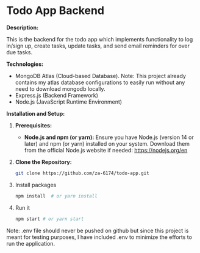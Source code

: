 # Todo App Backend

**Description:**

This is the backend for the todo app which implements functionality to log in/sign up, create tasks, update tasks, and send email reminders for over due tasks. 

**Technologies:**

* MongoDB Atlas (Cloud-based Database). Note: This project already contains my atlas database configurations to easily run without any need to download mongodb locally. 
* Express.js (Backend Framework)
* Node.js (JavaScript Runtime Environment)

**Installation and Setup:**

1. **Prerequisites:**
   - **Node.js and npm (or yarn):** Ensure you have Node.js (version 14 or later) and npm (or yarn) installed on your system. Download them from the official Node.js website if needed: https://nodejs.org/en

2. **Clone the Repository:**
   ```bash
   git clone https://github.com/za-6174/todo-app.git
3. Install packages
   ```bash
   npm install  # or yarn install
4. Run it
   ```bash
   npm start # or yarn start

Note: .env file should never be pushed on github but since this project is meant for testing purposes, I have included .env to minimize the efforts to run the application.
